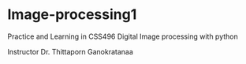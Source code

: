 # Image-processing1
Practice and Learning in CSS496 Digital Image processing with python

Instructor Dr. Thittaporn Ganokratanaa
